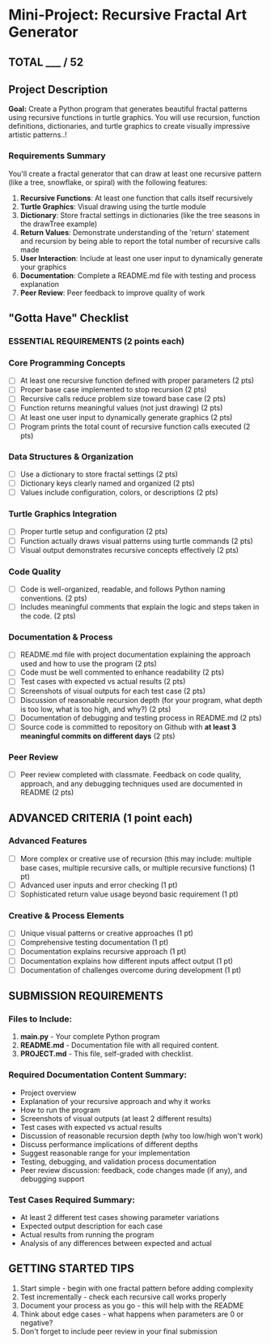 # Mini-Project: Recursive Fractal Art Generator

## TOTAL ___ / 52

## Project Description

**Goal:** Create a Python program that generates beautiful fractal patterns using recursive functions in turtle graphics.
You will use recursion, function definitions, dictionaries, and turtle graphics to create visually impressive artistic patterns..!

### Requirements Summary
You'll create a fractal generator that can draw at least one recursive pattern (like a tree, snowflake, or spiral) with the following features:

1. **Recursive Functions**: At least one function that calls itself recursively
2. **Turtle Graphics**: Visual drawing using the turtle module
3. **Dictionary**: Store fractal settings in dictionaries (like the tree seasons in the drawTree example)
4. **Return Values**: Demonstrate understanding of the 'return' statement and recursion by being able to report the total number of recursive calls made
5. **User Interaction**: Include at least one user input to dynamically generate your graphics
6. **Documentation**: Complete a README.md file with testing and process explanation
7. **Peer Review**: Peer feedback to improve quality of work

## "Gotta Have" Checklist

### **ESSENTIAL REQUIREMENTS** (2 points each)

### **Core Programming Concepts**
- [ ] At least one recursive function defined with proper parameters (2 pts)
- [ ] Proper base case implemented to stop recursion (2 pts)
- [ ] Recursive calls reduce problem size toward base case (2 pts)
- [ ] Function returns meaningful values (not just drawing) (2 pts)
- [ ] At least one user input to dynamically generate graphics (2 pts)
- [ ] Program prints the total count of recursive function calls executed (2 pts)

### **Data Structures & Organization**
- [ ] Use a dictionary to store fractal settings (2 pts)
- [ ] Dictionary keys clearly named and organized (2 pts)
- [ ] Values include configuration, colors, or descriptions (2 pts)

### **Turtle Graphics Integration**
- [ ] Proper turtle setup and configuration (2 pts)
- [ ] Function actually draws visual patterns using turtle commands (2 pts)
- [ ] Visual output demonstrates recursive concepts effectively (2 pts)

### **Code Quality**
- [ ] Code is well-organized, readable, and follows Python naming conventions. (2 pts)
- [ ] Includes meaningful comments that explain the logic and steps taken in the code. (2 pts)

### **Documentation & Process**
- [ ] README.md file with project documentation explaining the approach used and how to use the program (2 pts)
- [ ] Code must be well commented to enhance readability (2 pts)
- [ ] Test cases with expected vs actual results (2 pts)
- [ ] Screenshots of visual outputs for each test case (2 pts)
- [ ] Discussion of reasonable recursion depth (for your program, what depth is too low, what is too high, and why?) (2 pts)
- [ ] Documentation of debugging and testing process in README.md (2 pts)
- [ ] Source code is committed to repository on Github with **at least 3 meaningful commits on different days** (2 pts)

### **Peer Review**
- [ ] Peer review completed with classmate. Feedback on code quality, approach, and any debugging techniques used are documented in README (2 pts)

## **ADVANCED CRITERIA** (1 point each)

### **Advanced Features**
- [ ] More complex or creative use of recursion (this may include: multiple base cases, multiple recursive calls, or multiple recursive functions) (1 pt)
- [ ] Advanced user inputs and error checking (1 pt)
- [ ] Sophisticated return value usage beyond basic requirement (1 pt)

### **Creative & Process Elements**
- [ ] Unique visual patterns or creative approaches (1 pt)
- [ ] Comprehensive testing documentation (1 pt)
- [ ] Documentation explains recursive approach (1 pt)
- [ ] Documentation explains how different inputs affect output (1 pt)
- [ ] Documentation of challenges overcome during development (1 pt)

## **SUBMISSION REQUIREMENTS**

### **Files to Include:**
1. **main.py** - Your complete Python program
2. **README.md** - Documentation file with all required content.
2. **PROJECT.md** - This file, self-graded with checklist.

### **Required Documentation Content Summary:**
- Project overview
- Explanation of your recursive approach and why it works
- How to run the program
- Screenshots of visual outputs (at least 2 different results)
- Test cases with expected vs actual results
- Discussion of reasonable recursion depth (why too low/high won't work)
- Discuss performance implications of different depths
- Suggest reasonable range for your implementation
- Testing, debugging, and validation process documentation
- Peer review discussion: feedback, code changes made (if any), and debugging support

### **Test Cases Required Summary:**
- At least 2 different test cases showing parameter variations
- Expected output description for each case
- Actual results from running the program
- Analysis of any differences between expected and actual

## **GETTING STARTED TIPS**

1. Start simple - begin with one fractal pattern before adding complexity
2. Test incrementally - check each recursive call works properly
3. Document your process as you go - this will help with the README
4. Think about edge cases - what happens when parameters are 0 or negative?
5. Don't forget to include peer review in your final submission


